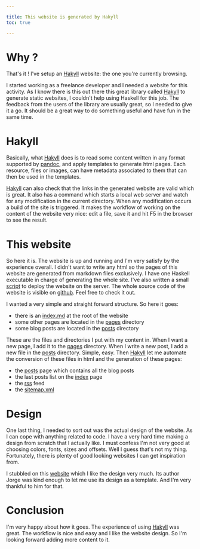 ```yaml
---

title: This website is generated by Hakyll
toc: true

---
```


# Why ?

That's it ! I've setup an [Hakyll][hakyll] website: the one you're currently
browsing.

I started working as a freelance developer and I needed a website for this
activity. As I know there is this out there this great library called
[Hakyll][hakyll] to generate static websites, I couldn't help using Haskell for
this job. The feedback from the users of the library are usually great, so I
needed to give it a go. It should be a great way to do something useful and
have fun in the same time.

# Hakyll

Basically, what [Hakyll][hakyll] does is to read some content written in any
format supported by [pandoc](https://pandoc.org/), and apply templates to
generate html pages. Each resource, files or images, can have metadata
associated to them that can then be used in the templates.

[Hakyll][hakyll] can also check that the links in the generated website are
valid which is great. It also has a command which starts a local web server and
watch for any modification in the current directory. When any modification
occurs a build of the site is triggered. It makes the workflow of working on
the content of the website very nice: edit a file, save it and hit F5 in the
browser to see the result.

# This website

So here it is. The website is up and running and I'm very satisfy by the
experience overall. I didn't want to write any html so the pages of this
website are generated from markdown files exclusively. I have one Haskell
executable in charge of generating the whole site. I've also written a small
[script][deploy.sh] to deploy the website on the server. The whole source code
of the website is visible on
[github](https://github.com/jecaro/jeancharles.quillet). Feel free to check it
out.

I wanted a very simple and straight forward structure. So here it goes:

* there is an
  [index.md][index.md]
  at the root of the website
* some other pages are located in the [pages][pages] directory
* some blog posts are located in the [posts][posts] directory

These are the files and directories I put with my content in. When I want a new
page, I add it to the [pages][pages] directory. When I write a new post, I add
a new file in the [posts][posts] directory. Simple, easy. Then [Hakyll][hakyll]
let me automate the conversion of these files in html and the generation of
these pages:

* the [posts](/pages/posts.html) page which contains all the blog posts
* the last posts list on the [index](/) page
* the [rss](/rss.xml) feed
* the [sitemap.xml](/sitemap.xml)

# Design

One last thing, I needed to sort out was the actual design of the website. As I
can cope with anything related to code. I have a very hard time making a design
from scratch that I actually like. I must confess I'm not very good at choosing
colors, fonts, sizes and offsets. Well I guess that's not my thing. Fortunately,
there is plenty of good looking websites I can get inspiration from.

I stubbled on this [website](https://jip.dev/) which I like the design very
much. Its author Jorge was kind enough to let me use its design as a template.
And I'm very thankful to him for that.

# Conclusion

I'm very happy about how it goes. The experience of using [Hakyll][hakyll] was
great. The workflow is nice and easy and I like the website design. So I'm
looking forward adding more content to it.

[hakyll]: https://jaspervdj.be/hakyll/
[posts]: https://github.com/jecaro/jeancharles.quillet/tree/0e03b66343995e3a02fd0b13f2d67ceb11da7423/posts
[pages]: https://github.com/jecaro/jeancharles.quillet/tree/0e03b66343995e3a02fd0b13f2d67ceb11da7423/pages
[deploy.sh]: https://github.com/jecaro/jeancharles.quillet/tree/0e03b66343995e3a02fd0b13f2d67ceb11da7423/deploy.sh
[index.md]: https://github.com/jecaro/jeancharles.quillet/blob/0e03b66343995e3a02fd0b13f2d67ceb11da7423/index.md
